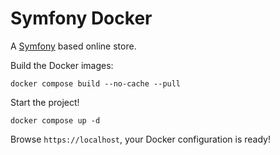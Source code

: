 # Symfony Docker

A [Symfony](https://symfony.com/) based online store.

Build the Docker images:

    docker compose build --no-cache --pull

Start the project!

    docker compose up -d

Browse `https://localhost`, your Docker configuration is ready!
